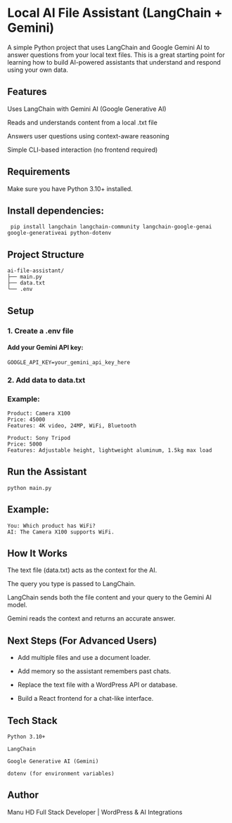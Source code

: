 #  Local AI File Assistant (LangChain + Gemini)

A simple Python project that uses LangChain and Google Gemini AI to answer questions from your local text files.
This is a great starting point for learning how to build AI-powered assistants that understand and respond using your own data.

##  Features

Uses LangChain with Gemini AI (Google Generative AI)

Reads and understands content from a local .txt file

Answers user questions using context-aware reasoning

Simple CLI-based interaction (no frontend required)

##  Requirements

Make sure you have Python 3.10+ installed.

## Install dependencies:

`` pip install langchain langchain-community langchain-google-genai google-generativeai python-dotenv``

## Project Structure
```
ai-file-assistant/
├── main.py
├── data.txt
└── .env
```

##  Setup
### 1. Create a .env file

#### Add your Gemini API key:

` GOOGLE_API_KEY=your_gemini_api_key_here `

### 2. Add data to data.txt

### Example:

```
Product: Camera X100
Price: 45000
Features: 4K video, 24MP, WiFi, Bluetooth

Product: Sony Tripod
Price: 5000
Features: Adjustable height, lightweight aluminum, 1.5kg max load
```

## Run the Assistant
 `python main.py`


## Example:

```
You: Which product has WiFi?
AI: The Camera X100 supports WiFi.
```

##  How It Works

The text file (data.txt) acts as the context for the AI.

The query you type is passed to LangChain.

LangChain sends both the file content and your query to the Gemini AI model.

Gemini reads the context and returns an accurate answer.

## Next Steps (For Advanced Users)

- Add multiple files and use a document loader.

- Add memory so the assistant remembers past chats.

- Replace the text file with a WordPress API or database.

- Build a React frontend for a chat-like interface.

## Tech Stack

```
Python 3.10+

LangChain

Google Generative AI (Gemini)

dotenv (for environment variables)

```

## Author

Manu HD
Full Stack Developer | WordPress & AI Integrations


